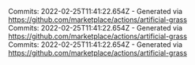 Commits: 2022-02-25T11:41:22.654Z - Generated via https://github.com/marketplace/actions/artificial-grass
<br>
Commits: 2022-02-25T11:41:22.654Z - Generated via https://github.com/marketplace/actions/artificial-grass
<br>
Commits: 2022-02-25T11:41:22.654Z - Generated via https://github.com/marketplace/actions/artificial-grass
<br>
